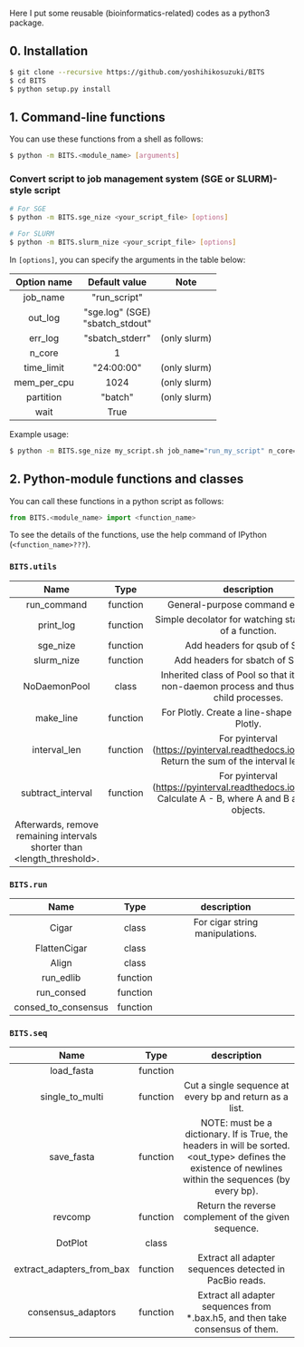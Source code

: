 Here I put some reusable (bioinformatics-related) codes as a python3 package.

## 0. Installation

```bash
$ git clone --recursive https://github.com/yoshihikosuzuki/BITS
$ cd BITS
$ python setup.py install
```


## 1. Command-line functions

You can use these functions from a shell as follows:

```bash
$ python -m BITS.<module_name> [arguments]
```


### Convert script to job management system (SGE or SLURM)-style script

```bash
# For SGE
$ python -m BITS.sge_nize <your_script_file> [options]

# For SLURM
$ python -m BITS.slurm_nize <your_script_file> [options]
```

In `[options]`, you can specify the arguments in the table below:

| Option name |           Default value            |     Note     |
| :---------: | :--------------------------------: | :----------: |
|  job_name   |            "run_script"            |              |
|   out_log   | "sge.log" (SGE)<br>"sbatch_stdout" |              |
|   err_log   |          "sbatch_stderr"           | (only slurm) |
|   n_core    |                 1                  |              |
| time_limit  |             "24:00:00"             | (only slurm) |
| mem_per_cpu |                1024                | (only slurm) |
|  partition  |              "batch"               | (only slurm) |
|    wait     |                True                |              |

Example usage:

```bash
$ python -m BITS.sge_nize my_script.sh job_name="run_my_script" n_core=12 wait=False
```



## 2. Python-module functions and classes

You can call these functions in a python script as follows:

```python
from BITS.<module_name> import <function_name>
```

To see the details of the functions, use the help command of IPython (`<function_name>???`).


### `BITS.utils`

|       Name        |   Type   |                         description                          |
| :---------------: | :------: | :----------------------------------------------------------: |
|    run_command    | function |              General-purpose command executer.               |
|     print_log     | function |  Simple decolator for watching start and end of a function.  |
|     sge_nize      | function |                 Add headers for qsub of SGE.                 |
|    slurm_nize     | function |               Add headers for sbatch of SLURM.               |
|   NoDaemonPool    |  class   | Inherited class of Pool so that it runs as a non-daemon process and thus can have child processes. |
|     make_line     | function |      For Plotly. Create a line-shape object for Plotly.      |
|   interval_len    | function | For pyinterval (https://pyinterval.readthedocs.io/en/latest/).<br> Return the sum of the interval lengths in <intvls>. |
| subtract_interval | function | For pyinterval (https://pyinterval.readthedocs.io/en/latest/).<br> Calculate A - B, where A and B are interval objects.
    Afterwards, remove remaining intervals shorter than <length_threshold>. |


### `BITS.run`

|        Name         |   Type   |           description           |
| :-----------------: | :------: | :-----------------------------: |
|        Cigar        |  class   | For cigar string manipulations. |
|    FlattenCigar     |  class   |                                 |
|        Align        |  class   |                                 |
|      run_edlib      | function |                                 |
|     run_consed      | function |                                 |
| consed_to_consensus | function |                                 |


### `BITS.seq`

|           Name            |   Type   |                         description                          |
| :-----------------------: | :------: | :----------------------------------------------------------: |
|        load_fasta         | function |                                                              |
|      single_to_multi      | function | Cut a single sequence at every <width> bp and return as a list. |
|        save_fasta         | function | NOTE: <reads> must be a dictionary. If <sort> is True, the headers in <reads> will be sorted.<br/>    <out_type> defines the existence of newlines within the sequences (by every <width> bp). |
|          revcomp          | function |     Return the reverse complement of the given sequence.     |
|          DotPlot          |  class   |                                                              |
| extract_adapters_from_bax | function |   Extract all adapter sequences detected in PacBio reads.    |
|    consensus_adaptors     | function | Extract all adapter sequences from *.bax.h5, and then take consensus of them. |
